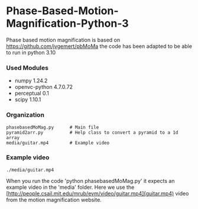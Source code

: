 # Phase-Based-Motion-Magnification-Python-3
Phase based motion magnification is based on https://github.com/jvgemert/pbMoMa
the code has been adapted to be able to run in python 3.10


### Used Modules   

  - numpy 1.24.2
  - openvc-python 4.7.0.72
  - perceptual 0.1
  - scipy 1.10.1

### Organization
 
    phasebasedMoMag.py      # Main file
    pyramid2arr.py          # Help class to convert a pyramid to a 1d array
    media/guitar.mp4        # Example video
     
### Example video

    ./media/guitar.mp4
    
When you run the code 'python phasebasedMoMag.py' it expects an example video in the 'media' folder. Here we use the [http://people.csail.mit.edu/mrub/evm/video/guitar.mp4](guitar.mp4) video from the motion magnification website.

